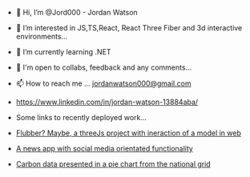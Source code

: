 - 👋 Hi, I’m @Jord000 - Jordan Watson
- 👀 I’m interested in JS,TS,React, React Three Fiber and 3d interactive environments...
- 🌱 I’m currently learning .NET
- 💞️ I'm open to collabs, feedback and any comments...
- 📫 How to reach me ... jordanwatson000@gmail.com
- https://www.linkedin.com/in/jordan-watson-13884aba/

- Some links to recently deployed work...
- [Flubber? Maybe, a threeJs project with ineraction of a model in web](https://isthisflubber-react3f.netlify.app/)
- [A news app with social media orientated functionality](https://thenewsjw.netlify.app/)
- [Carbon data presented in a pie chart from the national grid](https://carbon-data-pie.netlify.app/)
